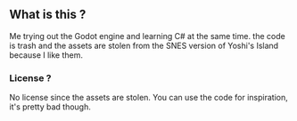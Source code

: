 ## What is this ?
Me trying out the Godot engine and learning C# at the same time.
the code is trash and the assets are stolen from the SNES version of Yoshi's Island because I like them.
### License ?
No license since the assets are stolen.
You can use the code for inspiration, it's pretty bad though.